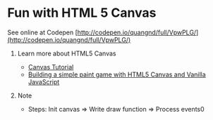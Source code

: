 # Fun with HTML 5 Canvas

See online at Codepen [http://codepen.io/quangnd/full/VpwPLG/](http://codepen.io/quangnd/full/VpwPLG/)

1. Learn more about HTML5 Canvas

	* [Canvas Tutorial](https://developer.mozilla.org/en-US/docs/Web/API/Canvas_API/Tutorial)
	* [Building a simple paint game with HTML5 Canvas and Vanilla JavaScript](https://hacks.mozilla.org/2013/06/building-a-simple-paint-game-with-html5-canvas-and-vanilla-javascript/)

2. Note

	* Steps: Init canvas => Write draw function => Process events0